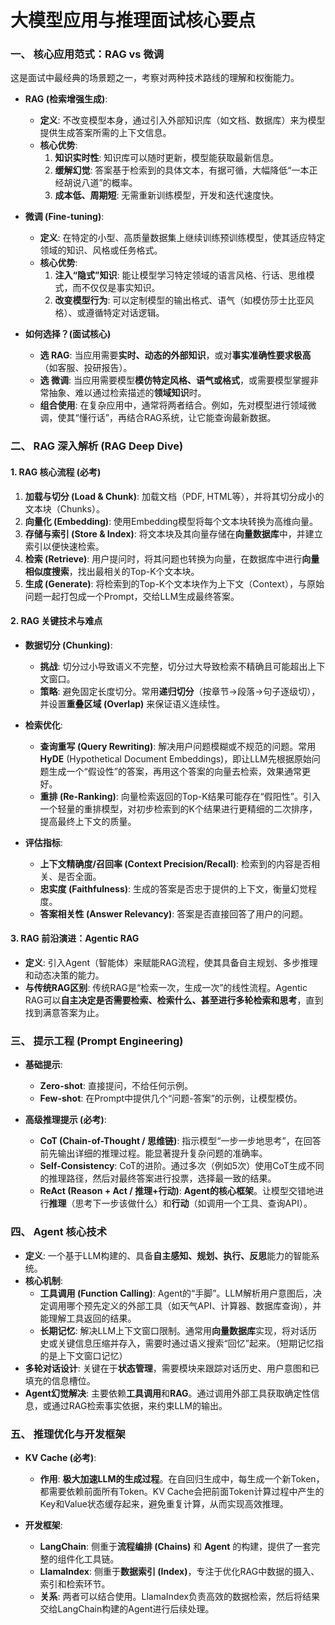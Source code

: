 # 大模型应用与推理面试核心要点

### 一、 核心应用范式：RAG vs 微调

这是面试中最经典的场景题之一，考察对两种技术路线的理解和权衡能力。

*   **RAG (检索增强生成)**: 
    *   **定义**: 不改变模型本身，通过引入外部知识库（如文档、数据库）来为模型提供生成答案所需的上下文信息。
    *   **核心优势**: 
        1.  **知识实时性**: 知识库可以随时更新，模型能获取最新信息。
        2.  **缓解幻觉**: 答案基于检索到的具体文本，有据可循，大幅降低“一本正经胡说八道”的概率。
        3.  **成本低、周期短**: 无需重新训练模型，开发和迭代速度快。

*   **微调 (Fine-tuning)**:
    *   **定义**: 在特定的小型、高质量数据集上继续训练预训练模型，使其适应特定领域的知识、风格或任务格式。
    *   **核心优势**:
        1.  **注入“隐式”知识**: 能让模型学习特定领域的语言风格、行话、思维模式，而不仅仅是事实知识。
        2.  **改变模型行为**: 可以定制模型的输出格式、语气（如模仿莎士比亚风格）、或遵循特定对话逻辑。

*   **如何选择？(面试核心)**
    *   **选 RAG**: 当应用需要**实时、动态的外部知识**，或对**事实准确性要求极高**（如客服、投研报告）。
    *   **选 微调**: 当应用需要模型**模仿特定风格、语气或格式**，或需要模型掌握非常抽象、难以通过检索描述的**领域知识**时。
    *   **组合使用**: 在复杂应用中，通常将两者结合。例如，先对模型进行领域微调，使其“懂行话”，再结合RAG系统，让它能查询最新数据。

### 二、 RAG 深入解析 (RAG Deep Dive)

#### 1. RAG 核心流程 (必考)

1.  **加载与切分 (Load & Chunk)**: 加载文档（PDF, HTML等），并将其切分成小的文本块（Chunks）。
2.  **向量化 (Embedding)**: 使用Embedding模型将每个文本块转换为高维向量。
3.  **存储与索引 (Store & Index)**: 将文本块及其向量存储在**向量数据库**中，并建立索引以便快速检索。
4.  **检索 (Retrieve)**: 用户提问时，将其问题也转换为向量，在数据库中进行**向量相似度搜索**，找出最相关的Top-K个文本块。
5.  **生成 (Generate)**: 将检索到的Top-K个文本块作为上下文（Context），与原始问题一起打包成一个Prompt，交给LLM生成最终答案。

#### 2. RAG 关键技术与难点

*   **数据切分 (Chunking)**: 
    *   **挑战**: 切分过小导致语义不完整，切分过大导致检索不精确且可能超出上下文窗口。
    *   **策略**: 避免固定长度切分。常用**递归切分**（按章节->段落->句子逐级切），并设置**重叠区域 (Overlap)** 来保证语义连续性。

*   **检索优化**: 
    *   **查询重写 (Query Rewriting)**: 解决用户问题模糊或不规范的问题。常用 **HyDE** (Hypothetical Document Embeddings)，即让LLM先根据原始问题生成一个“假设性”的答案，再用这个答案的向量去检索，效果通常更好。
    *   **重排 (Re-Ranking)**: 向量检索返回的Top-K结果可能存在“假阳性”。引入一个轻量的重排模型，对初步检索到的K个结果进行更精细的二次排序，提高最终上下文的质量。

*   **评估指标**: 
    *   **上下文精确度/召回率 (Context Precision/Recall)**: 检索到的内容是否相关、是否全面。
    *   **忠实度 (Faithfulness)**: 生成的答案是否忠于提供的上下文，衡量幻觉程度。
    *   **答案相关性 (Answer Relevancy)**: 答案是否直接回答了用户的问题。

#### 3. RAG 前沿演进：Agentic RAG

*   **定义**: 引入Agent（智能体）来赋能RAG流程，使其具备自主规划、多步推理和动态决策的能力。
*   **与传统RAG区别**: 传统RAG是“检索一次，生成一次”的线性流程。Agentic RAG可以**自主决定是否需要检索、检索什么、甚至进行多轮检索和思考**，直到找到满意答案为止。

### 三、 提示工程 (Prompt Engineering)

*   **基础提示**: 
    *   **Zero-shot**: 直接提问，不给任何示例。
    *   **Few-shot**: 在Prompt中提供几个“问题-答案”的示例，让模型模仿。

*   **高级推理提示 (必考)**:
    *   **CoT (Chain-of-Thought / 思维链)**: 指示模型“一步一步地思考”，在回答前先输出详细的推理过程。能显著提升复杂问题的准确率。
    *   **Self-Consistency**: CoT的进阶。通过多次（例如5次）使用CoT生成不同的推理路径，然后对最终答案进行投票，选择最一致的结果。
    *   **ReAct (Reason + Act / 推理+行动)**: **Agent的核心框架**。让模型交错地进行**推理**（思考下一步该做什么）和**行动**（如调用一个工具、查询API）。

### 四、 Agent 核心技术

*   **定义**: 一个基于LLM构建的、具备**自主感知、规划、执行、反思**能力的智能系统。
*   **核心机制**: 
    *   **工具调用 (Function Calling)**: Agent的“手脚”。LLM解析用户意图后，决定调用哪个预先定义的外部工具（如天气API、计算器、数据库查询），并能理解工具返回的结果。
    *   **长期记忆**: 解决LLM上下文窗口限制。通常用**向量数据库**实现，将对话历史或关键信息压缩并存入，需要时通过语义搜索“回忆”起来。（短期记忆指的是上下文窗口记忆）
*   **多轮对话设计**: 关键在于**状态管理**，需要模块来跟踪对话历史、用户意图和已填充的信息槽位。
*   **Agent幻觉解决**: 主要依赖**工具调用**和**RAG**。通过调用外部工具获取确定性信息，或通过RAG检索事实依据，来约束LLM的输出。

### 五、 推理优化与开发框架

*   **KV Cache (必考)**: 
    *   **作用**: **极大加速LLM的生成过程**。在自回归生成中，每生成一个新Token，都需要依赖前面所有Token。KV Cache会把前面Token计算过程中产生的Key和Value状态缓存起来，避免重复计算，从而实现高效推理。

*   **开发框架**: 
    *   **LangChain**: 侧重于**流程编排 (Chains)** 和 **Agent** 的构建，提供了一套完整的组件化工具链。
    *   **LlamaIndex**: 侧重于**数据索引 (Index)**，专注于优化RAG中数据的摄入、索引和检索环节。
    *   **关系**: 两者可以结合使用。LlamaIndex负责高效的数据检索，然后将结果交给LangChain构建的Agent进行后续处理。
